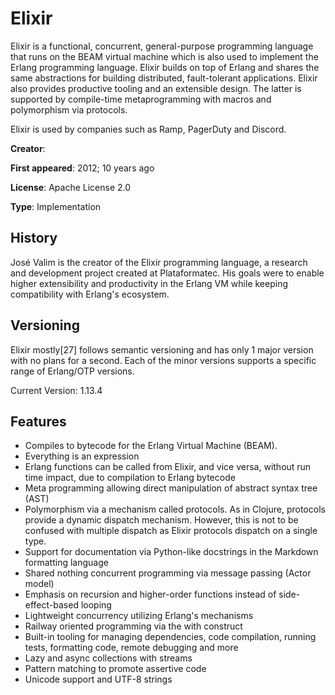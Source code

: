 # Elixir

Elixir is a functional, concurrent, general-purpose programming language that runs on the BEAM virtual machine which is also used to implement the Erlang programming language. Elixir builds on top of Erlang and shares the same abstractions for building distributed, fault-tolerant applications. Elixir also provides productive tooling and an extensible design. The latter is supported by compile-time metaprogramming with macros and polymorphism via protocols.

Elixir is used by companies such as Ramp, PagerDuty and Discord.

**Creator**: 

**First appeared**:	2012; 10 years ago

**License**: Apache License 2.0

**Type**: Implementation

## History

José Valim is the creator of the Elixir programming language, a research and development project created at Plataformatec. His goals were to enable higher extensibility and productivity in the Erlang VM while keeping compatibility with Erlang's ecosystem.

## Versioning

Elixir mostly[27] follows semantic versioning and has only 1 major version with no plans for a second. Each of the minor versions supports a specific range of Erlang/OTP versions.

Current Version: 1.13.4

## Features

- Compiles to bytecode for the Erlang Virtual Machine (BEAM).
- Everything is an expression
- Erlang functions can be called from Elixir, and vice versa, without run time impact, due to compilation to Erlang bytecode
- Meta programming allowing direct manipulation of abstract syntax tree (AST)
- Polymorphism via a mechanism called protocols. As in Clojure, protocols provide a dynamic dispatch mechanism. However, this is not to be confused with multiple dispatch as Elixir protocols dispatch on a single type.
- Support for documentation via Python-like docstrings in the Markdown formatting language
- Shared nothing concurrent programming via message passing (Actor model)
- Emphasis on recursion and higher-order functions instead of side-effect-based looping
- Lightweight concurrency utilizing Erlang's mechanisms
- Railway oriented programming via the with construct
- Built-in tooling for managing dependencies, code compilation, running tests, formatting code, remote debugging and more
- Lazy and async collections with streams
- Pattern matching to promote assertive code
- Unicode support and UTF-8 strings